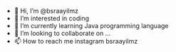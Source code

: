 - 👋 Hi, I’m @bsraayilmz
- 👀 I’m interested in coding
- 🌱 I’m currently learning Java programming language
- 💞️ I’m looking to collaborate on ...
- 📫 How to reach me instagram bsraayilmz

<!---
bsraayilmz/bsraayilmz is a ✨ special ✨ repository because its `README.md` (this file) appears on your GitHub profile.
You can click the Preview link to take a look at your changes.
--->
